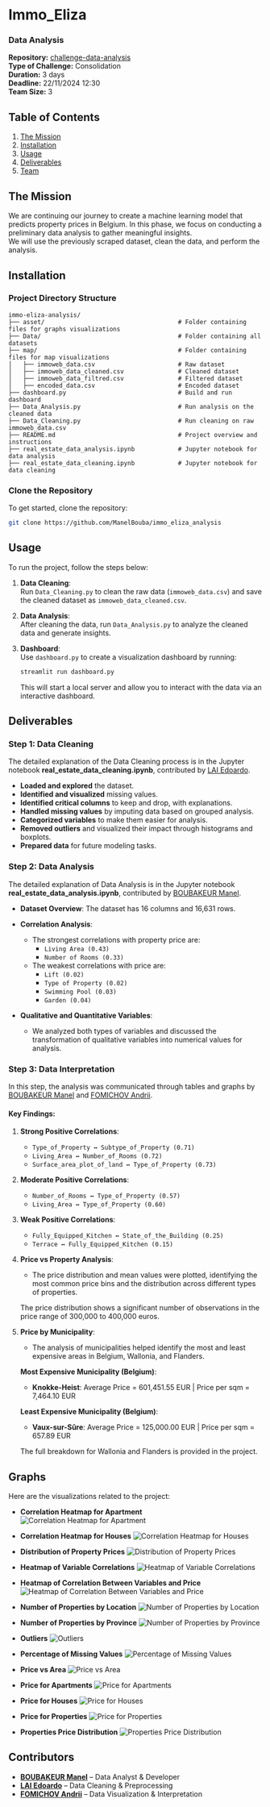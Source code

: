 
# **Immo_Eliza**
### **Data Analysis**
**Repository:** [challenge-data-analysis](https://github.com/ManelBouba/immo_eliza_analysis)  
**Type of Challenge:** Consolidation  
**Duration:** 3 days  
**Deadline:** 22/11/2024 12:30  
**Team Size:** 3  

## Table of Contents
1. [The Mission](#the-mission)
2. [Installation](#installation)
3. [Usage](#usage)
4. [Deliverables](#deliverables)
5. [Team](#team)

## The Mission
We are continuing our journey to create a machine learning model that predicts property prices in Belgium. In this phase, we focus on conducting a preliminary data analysis to gather meaningful insights.  
We will use the previously scraped dataset, clean the data, and perform the analysis.

## Installation
### Project Directory Structure

```plaintext
immo-eliza-analysis/
├── asset/                                     # Folder containing files for graphs visualizations
├── Data/                                      # Folder containing all datasets
├── map/                                       # Folder containing files for map visualizations
│   ├── immoweb_data.csv                       # Raw dataset
│   ├── immoweb_data_cleaned.csv               # Cleaned dataset
│   ├── immoweb_data_filtred.csv               # Filtered dataset
│   ├── encoded_data.csv                       # Encoded dataset
├── dashboard.py                               # Build and run dashboard
├── Data_Analysis.py                           # Run analysis on the cleaned data
├── Data_Cleaning.py                           # Run cleaning on raw immoweb_data.csv
├── README.md                                  # Project overview and instructions
├── real_estate_data_analysis.ipynb            # Jupyter notebook for data analysis
├── real_estate_data_cleaning.ipynb            # Jupyter notebook for data cleaning
```

### Clone the Repository

To get started, clone the repository:

```bash
git clone https://github.com/ManelBouba/immo_eliza_analysis
```

## Usage

To run the project, follow the steps below:

1) **Data Cleaning**:  
   Run `Data_Cleaning.py` to clean the raw data (`immoweb_data.csv`) and save the cleaned dataset as `immoweb_data_cleaned.csv`.

2) **Data Analysis**:  
   After cleaning the data, run `Data_Analysis.py` to analyze the cleaned data and generate insights.

3) **Dashboard**:  
   Use `dashboard.py` to create a visualization dashboard by running:
   
   ```bash
   streamlit run dashboard.py
   ```

   This will start a local server and allow you to interact with the data via an interactive dashboard.

## Deliverables

### **Step 1: Data Cleaning**

The detailed explanation of the Data Cleaning process is in the Jupyter notebook **real_estate_data_cleaning.ipynb**, contributed by [LAI Edoardo](https://www.linkedin.com/in/edoardo-lai/).

- **Loaded and explored** the dataset.
- **Identified and visualized** missing values.
- **Identified critical columns** to keep and drop, with explanations.
- **Handled missing values** by imputing data based on grouped analysis.
- **Categorized variables** to make them easier for analysis.
- **Removed outliers** and visualized their impact through histograms and boxplots.
- **Prepared data** for future modeling tasks.

### **Step 2: Data Analysis**

The detailed explanation of Data Analysis is in the Jupyter notebook **real_estate_data_analysis.ipynb**, contributed by [BOUBAKEUR Manel](https://www.linkedin.com/in/boubakeur-manel-52679a159/).

- **Dataset Overview**: The dataset has 16 columns and 16,631 rows.
- **Correlation Analysis**:
  - The strongest correlations with property price are:
    - `Living Area (0.43)`
    - `Number of Rooms (0.33)`
  - The weakest correlations with price are:
    - `Lift (0.02)`
    - `Type of Property (0.02)`
    - `Swimming Pool (0.03)`
    - `Garden (0.04)`

- **Qualitative and Quantitative Variables**:
  - We analyzed both types of variables and discussed the transformation of qualitative variables into numerical values for analysis.

### **Step 3: Data Interpretation**

In this step, the analysis was communicated through tables and graphs by [BOUBAKEUR Manel](https://www.linkedin.com/in/boubakeur-manel-52679a159/) and [FOMICHOV Andrii](https://www.linkedin.com/in/andrii-fomichov-73928642/).

#### Key Findings:

1. **Strong Positive Correlations**:
   - `Type_of_Property ↔ Subtype_of_Property (0.71)`
   - `Living_Area ↔ Number_of_Rooms (0.72)`
   - `Surface_area_plot_of_land ↔ Type_of_Property (0.73)`
   
2. **Moderate Positive Correlations**:
   - `Number_of_Rooms ↔ Type_of_Property (0.57)`
   - `Living_Area ↔ Type_of_Property (0.60)`
   
3. **Weak Positive Correlations**:
   - `Fully_Equipped_Kitchen ↔ State_of_the_Building (0.25)`
   - `Terrace ↔ Fully_Equipped_Kitchen (0.15)`

4. **Price vs Property Analysis**:
   - The price distribution and mean values were plotted, identifying the most common price bins and the distribution across different types of properties.

   
   The price distribution shows a significant number of observations in the price range of 300,000 to 400,000 euros.

5. **Price by Municipality**:
   - The analysis of municipalities helped identify the most and least expensive areas in Belgium, Wallonia, and Flanders.
   
   **Most Expensive Municipality (Belgium)**:  
   - **Knokke-Heist**: Average Price = 601,451.55 EUR | Price per sqm = 7,464.10 EUR
   
   **Least Expensive Municipality (Belgium)**:  
   - **Vaux-sur-Sûre**: Average Price = 125,000.00 EUR | Price per sqm = 657.89 EUR

   The full breakdown for Wallonia and Flanders is provided in the project.
   
## Graphs

Here are the visualizations related to the project:

- **Correlation Heatmap for Apartment**
  ![Correlation Heatmap for Apartment](assets/Correlation_Heatmap_for_Apartment.png)

- **Correlation Heatmap for Houses**
  ![Correlation Heatmap for Houses](assets/Correlation_Heatmap_for_Houses.png)

- **Distribution of Property Prices**
  ![Distribution of Property Prices](assets/Distribution_of_Property_Price.png)

- **Heatmap of Variable Correlations**
  ![Heatmap of Variable Correlations](assets/Heatmap_correlation_variables.png)

- **Heatmap of Correlation Between Variables and Price**
  ![Heatmap of Correlation Between Variables and Price](assets/Heatmap_correlation_Variables_Price.png)

- **Number of Properties by Location**
  ![Number of Properties by Location](assets/Num_Properties_Local.png)

- **Number of Properties by Province**
  ![Number of Properties by Province](assets/Num_Properties_Province.png)

- **Outliers**
  ![Outliers](assets/Outliers.png)

- **Percentage of Missing Values**
  ![Percentage of Missing Values](assets/Percentage_Missing_Values.png)

- **Price vs Area**
  ![Price vs Area](assets/Price_vs_Area.png)

- **Price for Apartments**
  ![Price for Apartments](assets/Price_for_Apartment.png)

- **Price for Houses**
  ![Price for Houses](assets/Price_for_Houses.png)

- **Price for Properties**
  ![Price for Properties](assets/Price_for_properties.png)

- **Properties Price Distribution**
  ![Properties Price Distribution](assets/Properties_Price.png)

## Contributors

- **[BOUBAKEUR Manel](https://www.linkedin.com/in/boubakeur-manel-52679a159/)** – Data Analyst & Developer
- **[LAI Edoardo](https://www.linkedin.com/in/edoardo-lai/)** – Data Cleaning & Preprocessing
- **[FOMICHOV Andrii](https://www.linkedin.com/in/andrii-fomichov-73928642/)** – Data Visualization & Interpretation

